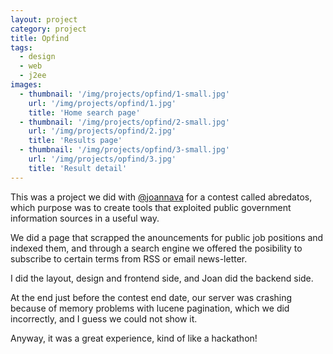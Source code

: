 ```yaml
---
layout: project
category: project
title: Opfind
tags:
  - design
  - web
  - j2ee
images:
  - thumbnail: '/img/projects/opfind/1-small.jpg'
    url: '/img/projects/opfind/1.jpg'
    title: 'Home search page'
  - thumbnail: '/img/projects/opfind/2-small.jpg'
    url: '/img/projects/opfind/2.jpg'
    title: 'Results page'
  - thumbnail: '/img/projects/opfind/3-small.jpg'
    url: '/img/projects/opfind/3.jpg'
    title: 'Result detail'
---
```


This was a project we did with [@joannava](http://twitter.com/joannava) for a
contest called abredatos, which purpose was to create tools that exploited public
government information sources in a useful way.

We did a page that scrapped the anouncements for public job positions and
indexed them, and through a search engine we offered the posibility to
subscribe to certain terms from RSS or email news-letter.

I did the layout, design and frontend side, and Joan did the backend side.

At the end just before the contest end date, our server was crashing because of
memory problems with lucene pagination, which we did incorrectly, and I guess
we could not show it.

Anyway, it was a great experience, kind of like a hackathon!

